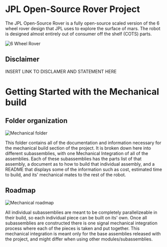 # JPL Open-Source Rover Project
The JPL Open-Source Rover is a fully open-source scaled version of the 6 wheel rover design that JPL uses to explore the surface of mars. The robot is designed almost entirely out of consumer off the shelf (COTS) parts.

![6 Wheel Rover](https://github.jpl.nasa.gov/ejunkins/osr/blob/master/images/rover.png)

## Disclaimer
INSERT LINK TO DISCLAMER AND STATEMENT HERE

# Getting Started with the Mechanical build

## Folder organization

![Mechanical folder](https://github.jpl.nasa.gov/ejunkins/osr/blob/master/images/roadmap.PNG)

This folder contains all of the documentation and information necessary for the mechanical build section of the project. It is broken down here into different subassemblies, with one Mechanical Integration of all of the assemblies. Each of these subassemblies has the parts list of that assembly, a document as to how to build that individual assembly, and a README that displays some of the information such as cost, estimated time to build, and its' mechanical mates to the rest of the robot. 

## Roadmap

![Mechanical roadmap](https://github.jpl.nasa.gov/ejunkins/osr/blob/master/images/roadmap.PNG)

All individual subassemblies are meant to be completely parallelizeable in their build, so each individual piece can be built on its' own. Once all subassemblies are constructed there is one signal mechanical integration process where each of the pieces is taken and put together. This mechanical integration is meant only for the base assemblies released with the project, and might differ when using other modules/subassemblies. 